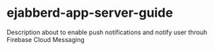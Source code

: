 # ejabberd-app-server-guide
Description about to enable push notifications and notify user throuh Firebase Cloud Messaging
